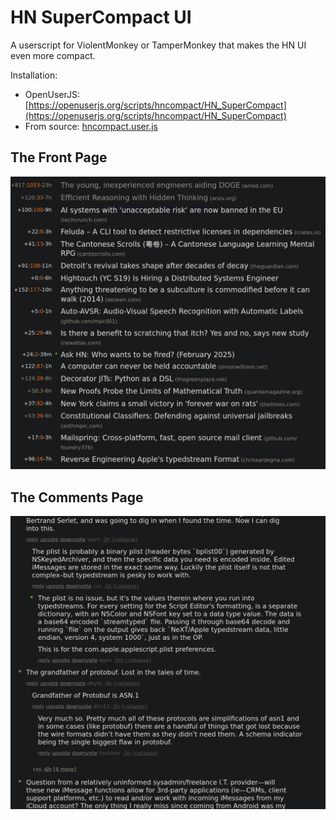 # HN SuperCompact UI

A userscript for ViolentMonkey or TamperMonkey that makes the HN UI even more compact.

Installation:

  - OpenUserJS: [https://openuserjs.org/scripts/hncompact/HN_SuperCompact](https://openuserjs.org/scripts/hncompact/HN_SuperCompact)
  - From source: [hncompact.user.js](hncompact.user.js)

## The Front Page

![posts](hn1.jpg)

## The Comments Page

![comments](hn2.jpg)
